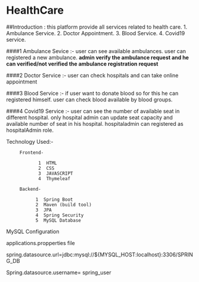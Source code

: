 # HealthCare

##Introduction :
    this platform provide all services related to health care.
    1. Ambulance Service.
    2. Doctor Appointment.
    3. Blood Service.
    4. Covid19 service.
    
####1 Ambulance Sevice :- user can see available ambulances.
                          user can registered a new ambulance.
                              **admin verify the ambulance request and he can verified/not verified the ambulance registration request**
                              
####2 Doctor Service :- user can check hospitals and can take online appointment

####3 Blood Service :- if user want to donate blood so for this he can registered himself.
                       user can check blood available by blood groups.
                       
####4 Covid19 Service :- user can see the number of available seat in different hospital.
                         only hospital admin can update seat capacity and available number of seat in his hospital.
                         hospitaladmin can registered as hospitalAdmin role.
                       

Technology Used:- 

         Frontend-  

                1  HTML 
                2  CSS 
                3  JAVASCRIPT 
                4  Thymeleaf 

         Backend- 

               1  Spring Boot 
               2  Maven (build tool) 
               3  JPA 
               4  Spring Security   
               5  MySQL Database 


 

MySQL Configuration 

applications.propperties file 

 

spring.datasource.url=jdbc:mysql://${MYSQL_HOST:localhost}:3306/SPRING_DB 

Spring.datasource.username= spring_user 

